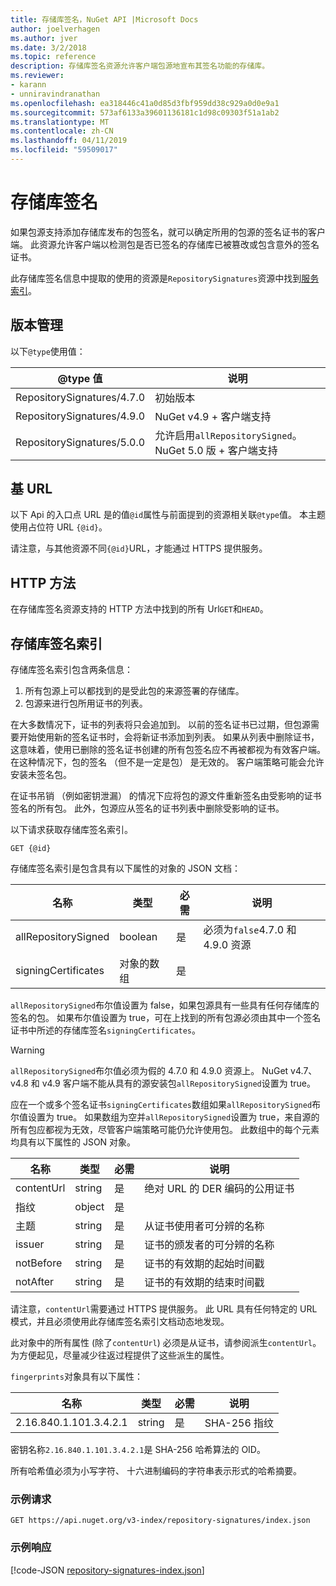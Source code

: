 ```yaml
---
title: 存储库签名，NuGet API |Microsoft Docs
author: joelverhagen
ms.author: jver
ms.date: 3/2/2018
ms.topic: reference
description: 存储库签名资源允许客户端包源地宣布其签名功能的存储库。
ms.reviewer:
- karann
- unniravindranathan
ms.openlocfilehash: ea318446c41a0d85d3fbf959dd38c929a0d0e9a1
ms.sourcegitcommit: 573af6133a39601136181c1d98c09303f51a1ab2
ms.translationtype: MT
ms.contentlocale: zh-CN
ms.lasthandoff: 04/11/2019
ms.locfileid: "59509017"
---
```

# <a name="repository-signatures"></a>存储库签名

如果包源支持添加存储库发布的包签名，就可以确定所用的包源的签名证书的客户端。 此资源允许客户端以检测包是否已签名的存储库已被篡改或包含意外的签名证书。

此存储库签名信息中提取的使用的资源是`RepositorySignatures`资源中找到[服务索引](service-index.md)。

## <a name="versioning"></a>版本管理

以下`@type`使用值：

@type 值                | 说明
-------------------------- | -----
RepositorySignatures/4.7.0 | 初始版本
RepositorySignatures/4.9.0 | NuGet v4.9 + 客户端支持
RepositorySignatures/5.0.0 | 允许启用`allRepositorySigned`。 NuGet 5.0 版 + 客户端支持

## <a name="base-url"></a>基 URL

以下 Api 的入口点 URL 是的值`@id`属性与前面提到的资源相关联`@type`值。 本主题使用占位符 URL `{@id}`。

请注意，与其他资源不同`{@id}`URL，才能通过 HTTPS 提供服务。

## <a name="http-methods"></a>HTTP 方法

在存储库签名资源支持的 HTTP 方法中找到的所有 Url`GET`和`HEAD`。

## <a name="repository-signatures-index"></a>存储库签名索引

存储库签名索引包含两条信息：

1. 所有包源上可以都找到的是受此包的来源签署的存储库。
1. 包源来进行包所用证书的列表。

在大多数情况下，证书的列表将只会追加到。 以前的签名证书已过期，但包源需要开始使用新的签名证书时，会将新证书添加到列表。 如果从列表中删除证书，这意味着，使用已删除的签名证书创建的所有包签名应不再被都视为有效客户端。 在这种情况下，包的签名 （但不是一定是包） 是无效的。 客户端策略可能会允许安装未签名包。

在证书吊销 （例如密钥泄漏） 的情况下应将包的源文件重新签名由受影响的证书签名的所有包。 此外，包源应从签名的证书列表中删除受影响的证书。

以下请求获取存储库签名索引。

    GET {@id}

存储库签名索引是包含具有以下属性的对象的 JSON 文档：

名称                | 类型             | 必需 | 说明
------------------- | ---------------- | -------- | -----
allRepositorySigned | boolean          | 是      | 必须为`false`4.7.0 和 4.9.0 资源
signingCertificates | 对象的数组 | 是      | 

`allRepositorySigned`布尔值设置为 false，如果包源具有一些具有任何存储库的签名的包。 如果布尔值设置为 true，可在上找到的所有包源必须由其中一个签名证书中所述的存储库签名`signingCertificates`。

> [!Warning]
> `allRepositorySigned`布尔值必须为假的 4.7.0 和 4.9.0 资源上。 NuGet v4.7、 v4.8 和 v4.9 客户端不能从具有的源安装包`allRepositorySigned`设置为 true。

应在一个或多个签名证书`signingCertificates`数组如果`allRepositorySigned`布尔值设置为 true。 如果数组为空并`allRepositorySigned`设置为 true，来自源的所有包应都视为无效，尽管客户端策略可能仍允许使用包。 此数组中的每个元素均具有以下属性的 JSON 对象。

名称         | 类型   | 必需 | 说明
------------ | ------ | -------- | -----
contentUrl   | string | 是      | 绝对 URL 的 DER 编码的公用证书
指纹 | object | 是      |
主题      | string | 是      | 从证书使用者可分辨的名称
issuer       | string | 是      | 证书的颁发者的可分辨的名称
notBefore    | string | 是      | 证书的有效期的起始时间戳
notAfter     | string | 是      | 证书的有效期的结束时间戳

请注意，`contentUrl`需要通过 HTTPS 提供服务。 此 URL 具有任何特定的 URL 模式，并且必须使用此存储库签名索引文档动态地发现。 

此对象中的所有属性 (除了`contentUrl`) 必须是从证书，请参阅派生`contentUrl`。
为方便起见，尽量减少往返过程提供了这些派生的属性。

`fingerprints`对象具有以下属性：

名称                   | 类型   | 必需 | 说明
---------------------- | ------ | -------- | -----
2.16.840.1.101.3.4.2.1 | string | 是      | SHA-256 指纹

密钥名称`2.16.840.1.101.3.4.2.1`是 SHA-256 哈希算法的 OID。

所有哈希值必须为小写字符、 十六进制编码的字符串表示形式的哈希摘要。

### <a name="sample-request"></a>示例请求

    GET https://api.nuget.org/v3-index/repository-signatures/index.json

### <a name="sample-response"></a>示例响应

[!code-JSON [repository-signatures-index.json](./_data/repository-signatures-index.json)]
